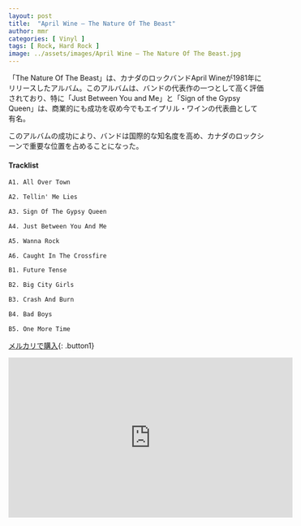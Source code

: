 ```yaml
---
layout: post
title:  "April Wine – The Nature Of The Beast"
author: mmr
categories: [ Vinyl ]
tags: [ Rock, Hard Rock ]
image: ../assets/images/April Wine – The Nature Of The Beast.jpg
---
```


「The Nature Of The Beast」は、カナダのロックバンドApril Wineが1981年にリリースしたアルバム。このアルバムは、バンドの代表作の一つとして高く評価されており、特に「Just Between You and Me」と「Sign of the Gypsy Queen」は、商業的にも成功を収め今でもエイプリル・ワインの代表曲として有名。

このアルバムの成功により、バンドは国際的な知名度を高め、カナダのロックシーンで重要な位置を占めることになった。

#### Tracklist
```md
A1. All Over Town

A2. Tellin' Me Lies

A3. Sign Of The Gypsy Queen

A4. Just Between You And Me

A5. Wanna Rock

A6. Caught In The Crossfire

B1. Future Tense

B2. Big City Girls

B3. Crash And Burn

B4. Bad Boys

B5. One More Time
```

[メルカリで購入](https://jp.mercari.com/item/m95537522288?afid=6142608987){: .button1}

<iframe width="560" height="315" src="https://www.youtube.com/embed/dsAso4CMy0g?si=21HaNoWtwDpqUGom" title="YouTube video player" frameborder="0" allow="accelerometer; autoplay; clipboard-write; encrypted-media; gyroscope; picture-in-picture; web-share" referrerpolicy="strict-origin-when-cross-origin" allowfullscreen></iframe>